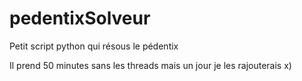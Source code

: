 # pedentixSolveur
Petit script python qui résous le pédentix

Il prend 50 minutes sans les threads mais un jour je les rajouterais x)
